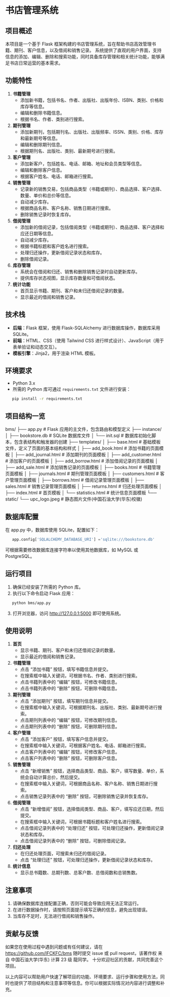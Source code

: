 # 书店管理系统

## 项目概述

本项目是一个基于 Flask 框架构建的书店管理系统，旨在帮助书店高效管理书籍、期刊、客户信息，以及借阅和销售记录。
系统提供了直观的用户界面，支持信息的添加、编辑、删除和搜索功能，同时具备库存管理和相关统计功能，能够满足书店日常运营的基本需求。

## 功能特性

1. **书籍管理**
   - 添加新书籍，包括书名、作者、出版社、出版年份、ISBN、类别、价格和库存等信息。
   - 编辑和删除书籍信息。
   - 根据书名、作者、类别进行搜索。
2. **期刊管理**
   - 添加新期刊，包括期刊名、出版社、出版频率、ISSN、类别、价格、库存和最新期号等信息。
   - 编辑和删除期刊信息。
   - 根据期刊名、出版社、类别、最新期号进行搜索。
3. **客户管理**
   - 添加新客户，包括姓名、电话、邮箱、地址和会员类型等信息。
   - 编辑和删除客户信息。
   - 根据客户姓名、电话、邮箱进行搜索。
4. **销售管理**
   - 记录新的销售交易，包括商品类型（书籍或期刊）、商品选择、客户选择、数量、单价和总价等信息。
   - 自动减少库存。
   - 根据商品名称、客户名称、销售日期进行搜索。
   - 删除销售记录时恢复库存。
5. **借阅管理**
   - 添加新的借阅记录，包括借阅类型（书籍或期刊）、商品选择、客户选择和应还日期等信息。
   - 自动减少库存。
   - 根据书籍标题和客户姓名进行搜索。
   - 处理归还操作，更新借阅记录状态和库存。
   - 删除借阅记录。
6. **库存管理**
   - 系统会在借阅和归还、销售和删除销售记录时自动更新库存。
   - 提供库存状态视图，显示库存数量和可借阅状态。
7. **统计功能**
   - 首页显示书籍、期刊、客户和未归还借阅记录的数量。
   - 显示最近的借阅和销售记录。

## 技术栈

- **后端**：Flask 框架，使用 Flask-SQLAlchemy 进行数据库操作，数据库采用 SQLite。
- **前端**：HTML、CSS（使用 Tailwind CSS 进行样式设计）、JavaScript（用于表单验证和动态交互）。
- **模板引擎**：Jinja2，用于渲染 HTML 模板。

## 环境要求

- Python 3.x
- 所需的 Python 库可通过 `requirements.txt` 文件进行安装：

```bash
   pip install -r requirements.txt
```

## 项目结构一览

bms/
├── app.py # Flask 应用的主文件，包含路由和模型定义
├── instance/
│ ├── bookstore.db # SQLite 数据库文件
│ └── init.sql # 数据库初始化脚本，包含表结构和触发器的创建
├── templates/
│ ├── base.html # 基础模板文件，定义了页面的基本结构和样式
│ ├── add_book.html # 添加书籍的页面模板
│ ├── add_journal.html # 添加期刊的页面模板
│ ├── add_customer.html # 添加客户的页面模板
│ ├── add_borrow.html # 添加借阅记录的页面模板
│ ├── add_sale.html # 添加销售记录的页面模板
│ ├── books.html # 书籍管理页面模板
│ ├── journals.html # 期刊管理页面模板
│ ├── customers.html # 客户管理页面模板
│ ├── borrows.html # 借阅记录管理页面模板
│ ├── sales.html # 销售记录管理页面模板
│ ├── returns.html # 归还处理页面模板
│ ├── index.html # 首页模板
│ └── statistics.html # 统计信息页面模板
└── static/
└── upc_logo.jpeg # 静态图片文件(中国石油大学(华东)校徽)

## 数据库配置

在 app.py 中，数据库使用 SQLite，配置如下：

```python
   app.config['SQLALCHEMY_DATABASE_URI'] ='sqlite:///bookstore.db'
```

可根据需要修改数据库连接字符串以使用其他数据库，如 MySQL 或 PostgreSQL。

## 运行项目

1. 确保已经安装了所需的 Python 库。
2. 执行以下命令启动 Flask 应用：

```bash
   python bms/app.py
```

3. 打开浏览器，访问 http://127.0.0.1:5000 即可使用系统。

## 使用说明

1. **首页**
   - 显示书籍、期刊、客户和未归还借阅记录的数量。
   - 显示最近的借阅和销售记录。
2. **书籍管理**
   - 点击 “添加书籍” 按钮，填写书籍信息并提交。
   - 在搜索框中输入关键词，可根据书名、作者、类别进行搜索。
   - 点击书籍列表中的 “编辑” 按钮，可修改书籍信息。
   - 点击书籍列表中的 “删除” 按钮，可删除书籍信息。
3. **期刊管理**
   - 点击 “添加期刊” 按钮，填写期刊信息并提交。
   - 在搜索框中输入关键词，可根据期刊名、出版社、类别、最新期号进行搜索。
   - 点击期刊列表中的 “编辑” 按钮，可修改期刊信息。
   - 点击期刊列表中的 “删除” 按钮，可删除期刊信息。
4. **客户管理**
   - 点击 “添加客户” 按钮，填写客户信息并提交。
   - 在搜索框中输入关键词，可根据客户姓名、电话、邮箱进行搜索。
   - 点击客户列表中的 “编辑” 按钮，可修改客户信息。
   - 点击客户列表中的 “删除” 按钮，可删除客户信息。
5. **销售管理**
   - 点击 “新增销售” 按钮，选择商品类型、商品、客户，填写数量、单价，系统会自动计算总价，然后提交。
   - 在搜索框中输入关键词，可根据商品名称、客户名称、销售日期进行搜索。
   - 点击销售记录列表中的 “删除” 按钮，可删除销售记录并恢复库存。
6. **借阅管理**
   - 点击 “新增借阅” 按钮，选择借阅类型、商品、客户，填写应还日期，然后提交。
   - 在搜索框中输入关键词，可根据书籍标题和客户姓名进行搜索。
   - 点击借阅记录列表中的 “处理归还” 按钮，可处理归还操作，更新借阅记录状态和库存。
   - 点击借阅记录列表中的 “删除” 按钮，可删除借阅记录。
7. **归还处理**
   - 在归还处理页面，可搜索未归还的借阅记录。
   - 点击 “处理归还” 按钮，可处理归还操作，更新借阅记录状态和库存。
8. **统计信息**
   - 显示总书籍数、总期刊数、总客户数、总借阅数和总销售数。

## 注意事项

1. 请确保数据库连接配置正确，否则可能会导致应用无法正常运行。
2. 在进行数据操作时，请按照页面提示填写正确的信息，避免出现错误。
3. 当库存不足时，无法进行借阅和销售操作。

## 贡献与反馈

如果您在使用过程中遇到问题或有任何建议，请在 https://github.com/IFCKFC/bms 随时提交 issue 或 pull request，该著作权 来自 中国石油大学(华东) 计算 23 级 龍同学。
十分欢迎社区的贡献，共同完善这个项目。

以上内容可以帮助用户快速了解项目的功能、环境要求、运行步骤和使用方法，同时也提供了项目结构和注意事项等信息。你可以根据实际情况对内容进行调整和补充。
